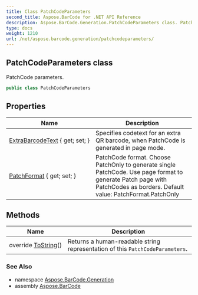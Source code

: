 ```yaml
---
title: Class PatchCodeParameters
second_title: Aspose.BarCode for .NET API Reference
description: Aspose.BarCode.Generation.PatchCodeParameters class. PatchCode parameters
type: docs
weight: 1210
url: /net/aspose.barcode.generation/patchcodeparameters/
---
```

## PatchCodeParameters class

PatchCode parameters.

```csharp
public class PatchCodeParameters
```

## Properties

| Name | Description |
| --- | --- |
| [ExtraBarcodeText](../../aspose.barcode.generation/patchcodeparameters/extrabarcodetext/) { get; set; } | Specifies codetext for an extra QR barcode, when PatchCode is generated in page mode. |
| [PatchFormat](../../aspose.barcode.generation/patchcodeparameters/patchformat/) { get; set; } | PatchCode format. Choose PatchOnly to generate single PatchCode. Use page format to generate Patch page with PatchCodes as borders. Default value: PatchFormat.PatchOnly |

## Methods

| Name | Description |
| --- | --- |
| override [ToString](../../aspose.barcode.generation/patchcodeparameters/tostring/)() | Returns a human-readable string representation of this `PatchCodeParameters`. |

### See Also

* namespace [Aspose.BarCode.Generation](../../aspose.barcode.generation/)
* assembly [Aspose.BarCode](../../)


